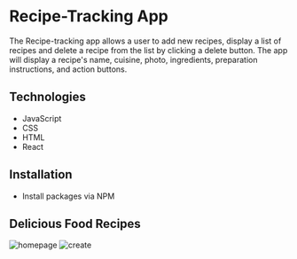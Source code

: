 # Recipe-Tracking App
The Recipe-tracking app allows a user to add new recipes, display a list of recipes and delete a recipe from the list by clicking a delete button.
The app will display a recipe's name, cuisine, photo, ingredients, preparation instructions, and action buttons.

## Technologies
- JavaScript
- CSS
- HTML
- React

## Installation
- Install packages via NPM

## Delicious Food Recipes
![homepage](../public/images/deliciousfoods.png)
![create](../public/images/create-recipe.png)